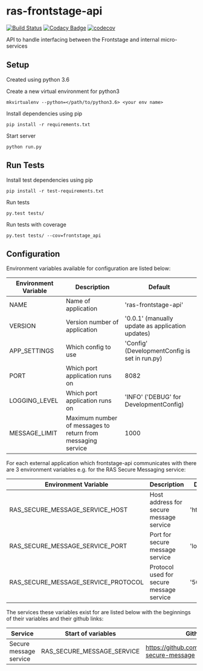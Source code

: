# ras-frontstage-api
[![Build Status](https://travis-ci.org/ONSdigital/ras-frontstage-api.svg?branch=master)](https://travis-ci.org/ONSdigital/ras-frontstage-api)
[![Codacy Badge](https://api.codacy.com/project/badge/Grade/138de7ebc3d246a6bddabec6f9209c8a)](https://www.codacy.com/app/ONSDigital/ras-frontstage-api)
[![codecov](https://codecov.io/gh/ONSdigital/ras-frontstage-api/branch/master/graph/badge.svg)](https://codecov.io/gh/ONSdigital/ras-frontstage-api)

API to handle interfacing between the Frontstage and internal micro-services

## Setup
Created using python 3.6

Create a new virtual environment for python3
```
mkvirtualenv --python=</path/to/python3.6> <your env name>
```

Install dependencies using pip
```
pip install -r requirements.txt
```

Start server
```
python run.py
```

## Run Tests

Install test dependencies using pip
```
pip install -r test-requirements.txt
```

Run tests
```
py.test tests/
```

Run tests with coverage
```
py.test tests/ --cov=frontstage_api
```

## Configuration

Environment variables available for configuration are listed below:

| Environment Variable            | Description                                     | Default
|---------------------------------|-------------------------------------------------|-------------------------------
| NAME                            | Name of application                             | 'ras-frontstage-api'
| VERSION                         | Version number of application                   | '0.0.1' (manually update as application updates)
| APP_SETTINGS                    | Which config to use                             | 'Config' (DevelopmentConfig is set in run.py)
| PORT                            | Which port application runs on                  | 8082
| LOGGING_LEVEL                   | Which port application runs on                  | 'INFO' ('DEBUG' for DevelopmentConfig)
| MESSAGE_LIMIT                   | Maximum number of messages to return from messaging service | 1000


For each external application which frontstage-api communicates with there are 3 environment variables e.g. for the RAS Secure Messaging service:

| Environment Variable                | Description                              | Default
|-------------------------------------|------------------------------------------|-------------------------------
| RAS_SECURE_MESSAGE_SERVICE_HOST     | Host address for secure message service  | 'http'
| RAS_SECURE_MESSAGE_SERVICE_PORT     | Port for secure message service          | 'localhost'
| RAS_SECURE_MESSAGE_SERVICE_PROTOCOL | Protocol used for secure message service | '5050'

The services these variables exist for are listed below with the beginnings of their variables and their github links:

| Service                         | Start of variables          | Github
|---------------------------------|-----------------------------|-----------------------------
| Secure message service          | RAS_SECURE_MESSAGE_SERVICE  | https://github.com/ONSdigital/ras-secure-message